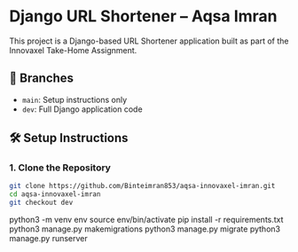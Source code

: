 # Django URL Shortener – Aqsa Imran

This project is a Django-based URL Shortener application built as part of the Innovaxel Take-Home Assignment.

## 📂 Branches

- `main`: Setup instructions only
- `dev`: Full Django application code
## 🛠️ Setup Instructions

### 1. Clone the Repository

```bash
git clone https://github.com/Binteimran853/aqsa-innovaxel-imran.git
cd aqsa-innovaxel-imran
git checkout dev
```
python3 -m venv env
source env/bin/activate 
pip install -r requirements.txt
python3 manage.py makemigrations
python3 manage.py migrate
python3 manage.py runserver
